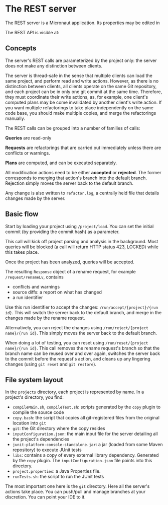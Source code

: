The REST server
===============

The REST server is a Micronaut application. Its properties may be edited in

The REST API is visible at:

Concepts
--------

The server's REST calls are parameterized by the project only: the server does not make any distinction between clients.

The server is thread-safe in the sense that multiple clients can load the same project, and perform read and write
actions. However, as there is no distinction between clients, all clients operate on the same Git repository, and each
project can be in only one git commit at the same time. Therefore, they must coordinate their write actions, as, for
example, one client's computed plans may be come invalidated by another client's write action. If you want multiple
refactorings to take place independently on the same code base, you should make multiple copies,
and merge the refactorings manually.

The REST calls can be grouped into a number of families of calls:

**Queries** are read-only

**Requests** are refactorings that are carried out immediately unless there are conflicts or warnings.

**Plans** are computed, and can be executed separately.

All modification actions need to be either **accepted** or **rejected**.
The former corresponds to merging that action's branch into the default branch.
Rejection simply moves the server back to the default branch.

Any change is also written to `refactor.log`, a centrally held file that details changes made by the server.


Basic flow
----------

Start by loading your project using `/project/load`.
You can set the initial commit (by providing the commit hash) as a parameter.

This call will kick off project parsing and analysis in the background. Most queries will be blocked (a call will return
HTTP status 423, LOCKED) while this takes place.

Once the project has been analyzed, queries will be accepted.

The resulting `Response` object of a rename request, for example `/request/renameLv`, contains

* conflicts and warnings
* source diffs: a report on what has changed
* a run identifier

Use this run identifier to accept the changes: `/run/accept/{project}/{run id}`.
This will switch the server back to the default branch, and merge in the changes made by the rename request.

Alternatively, you can reject the changes using `/run/reject/{project name}/{run id}`.
This simply moves the server back to the default branch.

When doing a lot of testing, you can reset using `/run/reset/{project name}/{run id}`. This call removes the rename
request's branch so that the branch name can be reused over and over again, switches the server back to the commit
before the request's action, and cleans up any lingering changes (using `git reset` and `git restore`).


File system layout
------------------

In the `projects` directory, each project is represented by name.
In a project's directory, you find:

* `compileMain.sh`, `compileTest.sh`: scripts generated by the `copy` plugin to compile the source code
* `copy.bash`: the script that copies all git-registered files from the original location into `git`
* `git`: the Git directory where the copy resides
* `inputConfiguration.json`: the main input file for the server detailing all the project's dependencies
* `junit-platform-console-standalone.jar`: a jar (loaded from some Maven repository) to execute JUnit tests
* `libs`: contains a copy of every external library dependency. Generated by the `copy` plugin. The
  `inputConfiguration.json` file points into this directory.
* `project.properties`: a Java Properties file.
* `runTests.sh`: the script to run the JUnit tests

The most important one here is the `git` directory. Here all the server's actions take place. You can push/pull and
manage branches at your discretion. You can point your IDE to it.

